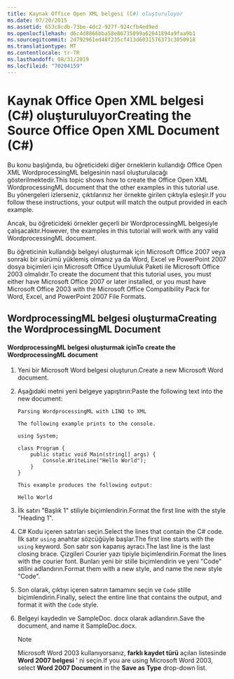 ```yaml
---
title: Kaynak Office Open XML belgesi (C#) oluşturuluyor
ms.date: 07/20/2015
ms.assetid: 653c8cdb-73be-4dc2-927f-924cfb4ed9ed
ms.openlocfilehash: d6c4d8866bba58e86735099a62041894a9faa9b1
ms.sourcegitcommit: 2d792961ed48f235cf413d6031576373c3050918
ms.translationtype: MT
ms.contentlocale: tr-TR
ms.lasthandoff: 08/31/2019
ms.locfileid: "70204159"
---
```

# <a name="creating-the-source-office-open-xml-document-c"></a><span data-ttu-id="c85bb-102">Kaynak Office Open XML belgesi (C#) oluşturuluyor</span><span class="sxs-lookup"><span data-stu-id="c85bb-102">Creating the Source Office Open XML Document (C#)</span></span>

<span data-ttu-id="c85bb-103">Bu konu başlığında, bu öğreticideki diğer örneklerin kullandığı Office Open XML WordprocessingML belgesinin nasıl oluşturulacağı gösterilmektedir.</span><span class="sxs-lookup"><span data-stu-id="c85bb-103">This topic shows how to create the Office Open XML WordprocessingML document that the other examples in this tutorial use.</span></span> <span data-ttu-id="c85bb-104">Bu yönergeleri izlerseniz, çıktılarınız her örnekte girilen çıktıyla eşleşir.</span><span class="sxs-lookup"><span data-stu-id="c85bb-104">If you follow these instructions, your output will match the output provided in each example.</span></span>

<span data-ttu-id="c85bb-105">Ancak, bu öğreticideki örnekler geçerli bir WordprocessingML belgesiyle çalışacaktır.</span><span class="sxs-lookup"><span data-stu-id="c85bb-105">However, the examples in this tutorial will work with any valid WordprocessingML document.</span></span>

<span data-ttu-id="c85bb-106">Bu öğreticinin kullandığı belgeyi oluşturmak için Microsoft Office 2007 veya sonraki bir sürümü yüklemiş olmanız ya da Word, Excel ve PowerPoint 2007 dosya biçimleri için Microsoft Office Uyumluluk Paketi ile Microsoft Office 2003 olmalıdır.</span><span class="sxs-lookup"><span data-stu-id="c85bb-106">To create the document that this tutorial uses, you must either have Microsoft Office 2007 or later installed, or you must have Microsoft Office 2003 with the Microsoft Office Compatibility Pack for Word, Excel, and PowerPoint 2007 File Formats.</span></span>

## <a name="creating-the-wordprocessingml-document"></a><span data-ttu-id="c85bb-107">WordprocessingML belgesi oluşturma</span><span class="sxs-lookup"><span data-stu-id="c85bb-107">Creating the WordprocessingML Document</span></span>

#### <a name="to-create-the-wordprocessingml-document"></a><span data-ttu-id="c85bb-108">WordprocessingML belgesi oluşturmak için</span><span class="sxs-lookup"><span data-stu-id="c85bb-108">To create the WordprocessingML document</span></span>

1. <span data-ttu-id="c85bb-109">Yeni bir Microsoft Word belgesi oluşturun.</span><span class="sxs-lookup"><span data-stu-id="c85bb-109">Create a new Microsoft Word document.</span></span>

2. <span data-ttu-id="c85bb-110">Aşağıdaki metni yeni belgeye yapıştırın:</span><span class="sxs-lookup"><span data-stu-id="c85bb-110">Paste the following text into the new document:</span></span>

    ```text
    Parsing WordprocessingML with LINQ to XML

    The following example prints to the console.

    using System;

    class Program {
        public static void Main(string[] args) {
            Console.WriteLine("Hello World");
        }
    }

    This example produces the following output:

    Hello World
    ```

3. <span data-ttu-id="c85bb-111">İlk satırı "Başlık 1" stiliyle biçimlendirin.</span><span class="sxs-lookup"><span data-stu-id="c85bb-111">Format the first line with the style "Heading 1".</span></span>

4. <span data-ttu-id="c85bb-112">C# Kodu içeren satırları seçin.</span><span class="sxs-lookup"><span data-stu-id="c85bb-112">Select the lines that contain the C# code.</span></span> <span data-ttu-id="c85bb-113">İlk satır `using` anahtar sözcüğüyle başlar.</span><span class="sxs-lookup"><span data-stu-id="c85bb-113">The first line starts with the `using` keyword.</span></span> <span data-ttu-id="c85bb-114">Son satır son kapanış ayracı.</span><span class="sxs-lookup"><span data-stu-id="c85bb-114">The last line is the last closing brace.</span></span> <span data-ttu-id="c85bb-115">Çizgileri Courier yazı tipiyle biçimlendirin.</span><span class="sxs-lookup"><span data-stu-id="c85bb-115">Format the lines with the courier font.</span></span> <span data-ttu-id="c85bb-116">Bunları yeni bir stille biçimlendirin ve yeni "Code" stilini adlandırın.</span><span class="sxs-lookup"><span data-stu-id="c85bb-116">Format them with a new style, and name the new style "Code".</span></span>

5. <span data-ttu-id="c85bb-117">Son olarak, çıktıyı içeren satırın tamamını seçin ve `Code` stille biçimlendirin.</span><span class="sxs-lookup"><span data-stu-id="c85bb-117">Finally, select the entire line that contains the output, and format it with the `Code` style.</span></span>

6. <span data-ttu-id="c85bb-118">Belgeyi kaydedin ve SampleDoc. docx olarak adlandırın.</span><span class="sxs-lookup"><span data-stu-id="c85bb-118">Save the document, and name it SampleDoc.docx.</span></span>

    > [!NOTE]
    > <span data-ttu-id="c85bb-119">Microsoft Word 2003 kullanıyorsanız, **farklı kaydet türü** açılan listesinde **Word 2007 belgesi** ' ni seçin.</span><span class="sxs-lookup"><span data-stu-id="c85bb-119">If you are using Microsoft Word 2003, select **Word 2007 Document** in the **Save as Type** drop-down list.</span></span>
